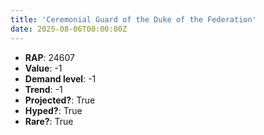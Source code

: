 ```yaml
---
title: 'Ceremonial Guard of the Duke of the Federation'
date: 2025-08-06T00:00:00Z
---
```

- **RAP**: 24607
- **Value**: -1
- **Demand level**: -1
- **Trend**: -1
- **Projected?**: True
- **Hyped?**: True
- **Rare?**: True
